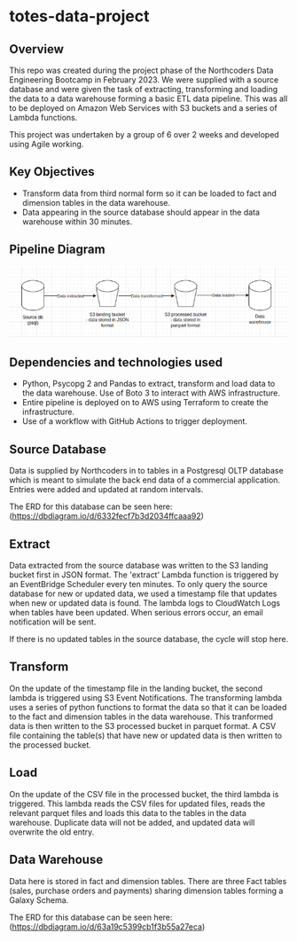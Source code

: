 # totes-data-project

## Overview

This repo was created during the project phase of the Northcoders Data Engineering Bootcamp in February 2023. We were supplied with a source database and were given the task of extracting, transforming and loading the data to a data warehouse forming a basic ETL data pipeline. This was all to be deployed on Amazon Web Services with S3 buckets and a series of Lambda functions.

This project was undertaken by a group of 6 over 2 weeks and developed using Agile working.

## Key Objectives

- Transform data from third normal form so it can be loaded to fact and dimension tables in the data warehouse.
- Data appearing in the source database should appear in the data warehouse within 30 minutes.

## Pipeline Diagram

![Screenshot](/diagram.png)

## Dependencies and technologies used

- Python, Psycopg 2 and Pandas to extract, transform and load data to the data warehouse. Use of Boto 3 to interact with AWS infrastructure.
- Entire pipeline is deployed on to AWS using Terraform to create the infrastructure.
- Use of a workflow with GitHub Actions to trigger deployment.

## Source Database

Data is supplied by Northcoders in to tables in a Postgresql OLTP database which is meant to simulate the back end data of a commercial application. Entries were added and updated at random intervals.

The ERD for this database can be seen here:
(https://dbdiagram.io/d/6332fecf7b3d2034ffcaaa92)

## Extract

Data extracted from the source database was written to the S3 landing bucket first in JSON format. The 'extract' Lambda function is triggered by an EventBridge Scheduler every ten minutes. To only query the source database for new or updated data, we used a timestamp file that updates when new or updated data is found. The lambda logs to CloudWatch Logs when tables have been updated. When serious errors occur, an email notification will be sent.

If there is no updated tables in the source database, the cycle will stop here.

## Transform

On the update of the timestamp file in the landing bucket, the second lambda is triggered using S3 Event Notifications. The transforming lambda uses a series of python functions to format the data so that it can be loaded to the fact and dimension tables in the data warehouse. This tranformed data is then written to the S3 processed bucket in parquet format. A CSV file containing the table(s) that have new or updated data is then written to the processed bucket.

## Load

On the update of the CSV file in the processed bucket, the third lambda is triggered. This lambda reads the CSV files for updated files, reads the relevant parquet files and loads this data to the tables in the data warehouse. Duplicate data will not be added, and updated data will overwrite the old entry.

## Data Warehouse

Data here is stored in fact and dimension tables. There are three Fact tables (sales, purchase orders and payments) sharing dimension tables forming a Galaxy Schema.

The ERD for this database can be seen here:
(https://dbdiagram.io/d/63a19c5399cb1f3b55a27eca)
